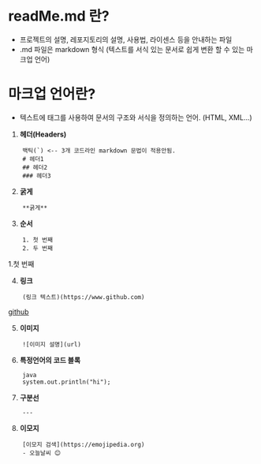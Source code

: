 # readMe.md 란?

- 프로젝트의 설명, 레포지토리의 설명, 사용법, 라이센스 등을 안내하는 파일
- .md 파일은 markdown 형식 (텍스트를 서식 있는 문서로 쉽게 변환 할 수 있는 마크업 언어)

# 마크업 언어란?
- 텍스트에 태그를 사용하여 문서의 구조와 서식을 정의하는 언어. (HTML, XML...)


1. **헤더(Headers)**

```
    백틱(`) <-- 3개 코드라인 markdown 문법이 적용안됨.
    # 헤더1
    ## 헤더2
    ### 헤더3
```

2. **굵게**
```
    **굵게**
```

3. **순서**
```
    1. 첫 번째
    2. 두 번째
```

1.첫 번째



4. **링크**
```
    (링크 텍스트)(https://www.github.com)
```
[github](https://www.github.com)

5. **이미지**
```
    ![이미지 설명](url)
```

6. **특정언어의 코드 블록**
```
    java
    system.out.println("hi");
```

7. **구분선**
```
    ---
```

8. **이모지**
```
    [이모지 검색](https://emojipedia.org)
    - 오늘날씨 😊
```

